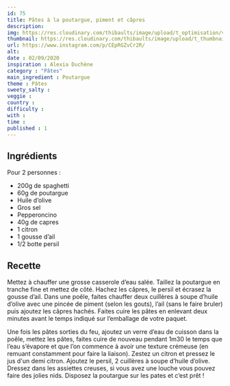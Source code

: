 ```yaml
---
id: 75
title: Pâtes à la poutargue, piment et câpres
description: 
img: https://res.cloudinary.com/thibaults/image/upload/t_optimisation/v1600509063/Recipes/20200902_pates_pourtague.jpg
thumbnail: https://res.cloudinary.com/thibaults/image/upload/t_thumbnail_josie/v1600509063/Recipes/20200902_pates_pourtague.jpg
url: https://www.instagram.com/p/CEpRGZvCr2R/
alt: 
date : 02/09/2020
inspiration : Alexia Duchène
category : "Pâtes"
main_ingredient : Poutargue
theme : Pâtes
sweety_salty : 
veggie : 
country :
difficulty :
with : 
time : 
published : 1
---
```


## Ingrédients
Pour 2 personnes :
- 200g de spaghetti
 - 60g de poutargue
 - Huile d’olive
 - Gros sel
 - Pepperoncino
 - 40g de capres
 - 1 citron
 - 1 gousse d’ail
 - 1/2 botte persil

## Recette
Mettez à chauffer une grosse casserole d’eau salée. Taillez la poutargue en tranche fine et mettez de côté. Hachez les câpres, le persil et écrasez la gousse d’ail. Dans une poêle, faites chauffer deux cuillères à soupe d’huile d’olive avec une pincée de piment (selon les gouts), l’ail (sans le faire bruler) puis ajoutez les câpres hachés. Faites cuire les pâtes en enlevant deux minutes avant le temps indiqué sur l’emballage de votre paquet.

Une fois les pâtes sorties du feu, ajoutez un verre d’eau de cuisson dans la poêle, mettez les pâtes, faites cuire de nouveau pendant 1m30 le temps que l’eau s’évapore et que l’on commence à avoir une texture crémeuse (en remuant constamment pour faire la liaison). Zestez un citron et pressez le jus d'un demi citron. Ajoutez le persil, 2 cuillères à soupe d’huile d’olive. Dressez dans les assiettes creuses, si vous avez une louche vous pouvez faire des jolies nids. Disposez la poutargue sur les pates et c’est prêt !